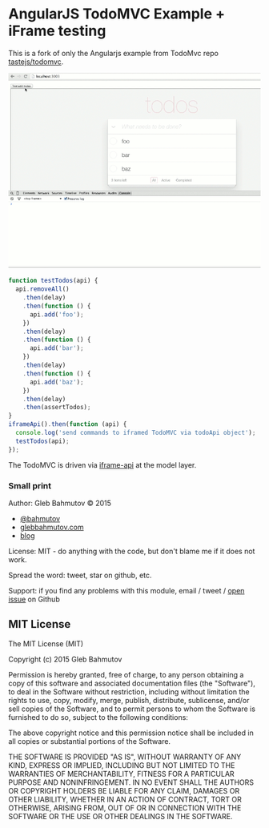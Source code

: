 # AngularJS TodoMVC Example + iFrame testing

This is a fork of only the Angularjs example from TodoMvc repo [tastejs/todomvc](https://github.com/tastejs/todomvc).

![TodoMVC iframe test](todomvc-iframe.gif)

```js
function testTodos(api) {
  api.removeAll()
    .then(delay)
    .then(function () {
      api.add('foo');
    })
    .then(delay)
    .then(function () {
      api.add('bar');
    })
    .then(delay)
    .then(function () {
      api.add('baz');
    })
    .then(delay)
    .then(assertTodos);
}
iframeApi().then(function (api) {
  console.log('send commands to iframed TodoMVC via todoApi object');
  testTodos(api);
});
```

The TodoMVC is driven via [iframe-api](https://github.com/bahmutov/iframe-api) at the model layer.

### Small print

Author: Gleb Bahmutov &copy; 2015

* [@bahmutov](https://twitter.com/bahmutov)
* [glebbahmutov.com](http://glebbahmutov.com)
* [blog](http://bahmutov.calepin.co/)

License: MIT - do anything with the code, but don't blame me if it does not work.

Spread the word: tweet, star on github, etc.

Support: if you find any problems with this module, email / tweet /
[open issue](https://github.com/bahmutov/turtle-run/issues) on Github

## MIT License

The MIT License (MIT)

Copyright (c) 2015 Gleb Bahmutov

Permission is hereby granted, free of charge, to any person obtaining a copy of
this software and associated documentation files (the "Software"), to deal in
the Software without restriction, including without limitation the rights to
use, copy, modify, merge, publish, distribute, sublicense, and/or sell copies of
the Software, and to permit persons to whom the Software is furnished to do so,
subject to the following conditions:

The above copyright notice and this permission notice shall be included in all
copies or substantial portions of the Software.

THE SOFTWARE IS PROVIDED "AS IS", WITHOUT WARRANTY OF ANY KIND, EXPRESS OR
IMPLIED, INCLUDING BUT NOT LIMITED TO THE WARRANTIES OF MERCHANTABILITY, FITNESS
FOR A PARTICULAR PURPOSE AND NONINFRINGEMENT. IN NO EVENT SHALL THE AUTHORS OR
COPYRIGHT HOLDERS BE LIABLE FOR ANY CLAIM, DAMAGES OR OTHER LIABILITY, WHETHER
IN AN ACTION OF CONTRACT, TORT OR OTHERWISE, ARISING FROM, OUT OF OR IN
CONNECTION WITH THE SOFTWARE OR THE USE OR OTHER DEALINGS IN THE SOFTWARE.

